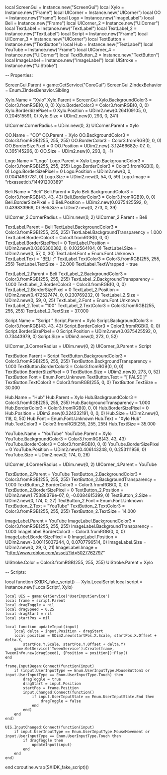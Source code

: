 local ScreenGui = Instance.new("ScreenGui")
local Xylo = Instance.new("Frame")
local UICorner = Instance.new("UICorner")
local OO = Instance.new("Frame")
local Logo = Instance.new("ImageLabel")
local Beli = Instance.new("Frame")
local UICorner_2 = Instance.new("UICorner")
local TextLabel = Instance.new("TextLabel")
local TextLabel_2 = Instance.new("TextLabel")
local Script = Instance.new("Frame")
local UICorner_3 = Instance.new("UICorner")
local TextButton = Instance.new("TextButton")
local Hub = Instance.new("TextLabel")
local YouTube = Instance.new("Frame")
local UICorner_4 = Instance.new("UICorner")
local TextButton_2 = Instance.new("TextButton")
local ImageLabel = Instance.new("ImageLabel")
local UIStroke = Instance.new("UIStroke")

-- Properties:

ScreenGui.Parent = game:GetService("CoreGui")
ScreenGui.ZIndexBehavior = Enum.ZIndexBehavior.Sibling

Xylo.Name = "Xylo"
Xylo.Parent = ScreenGui
Xylo.BackgroundColor3 = Color3.fromRGB(0, 0, 0)
Xylo.BorderColor3 = Color3.fromRGB(0, 0, 0)
Xylo.BorderSizePixel = 0
Xylo.Position = UDim2.new(0.264109105, 0, 0.204515591, 0)
Xylo.Size = UDim2.new(0, 293, 0, 241)

UICorner.CornerRadius = UDim.new(0, 3)
UICorner.Parent = Xylo

OO.Name = "OO"
OO.Parent = Xylo
OO.BackgroundColor3 = Color3.fromRGB(255, 255, 255)
OO.BorderColor3 = Color3.fromRGB(0, 0, 0)
OO.BorderSizePixel = 0
OO.Position = UDim2.new(-3.12466682e-07, 0, 0.365145296, 0)
OO.Size = UDim2.new(0, 293, 0, -1)

Logo.Name = "Logo"
Logo.Parent = Xylo
Logo.BackgroundColor3 = Color3.fromRGB(255, 255, 255)
Logo.BorderColor3 = Color3.fromRGB(0, 0, 0)
Logo.BorderSizePixel = 0
Logo.Position = UDim2.new(0, 0, 0.00414937781, 0)
Logo.Size = UDim2.new(0, 54, 0, 59)
Logo.Image = "rbxassetid://14491200389"

Beli.Name = "Beli"
Beli.Parent = Xylo
Beli.BackgroundColor3 = Color3.fromRGB(43, 43, 43)
Beli.BorderColor3 = Color3.fromRGB(0, 0, 0)
Beli.BorderSizePixel = 0
Beli.Position = UDim2.new(0.0375425592, 0, 0.439833969, 0)
Beli.Size = UDim2.new(0, 273, 0, 39)

UICorner_2.CornerRadius = UDim.new(0, 2)
UICorner_2.Parent = Beli

TextLabel.Parent = Beli
TextLabel.BackgroundColor3 = Color3.fromRGB(255, 255, 255)
TextLabel.BackgroundTransparency = 1.000
TextLabel.BorderColor3 = Color3.fromRGB(0, 0, 0)
TextLabel.BorderSizePixel = 0
TextLabel.Position = UDim2.new(0.0366300382, 0, 0.102564104, 0)
TextLabel.Size = UDim2.new(0, 57, 0, 30)
TextLabel.Font = Enum.Font.Unknown
TextLabel.Text = "BELI :"
TextLabel.TextColor3 = Color3.fromRGB(255, 255, 255)
TextLabel.TextSize = 32.000
TextLabel.TextWrapped = true

TextLabel_2.Parent = Beli
TextLabel_2.BackgroundColor3 = Color3.fromRGB(255, 255, 255)
TextLabel_2.BackgroundTransparency = 1.000
TextLabel_2.BorderColor3 = Color3.fromRGB(0, 0, 0)
TextLabel_2.BorderSizePixel = 0
TextLabel_2.Position = UDim2.new(0.472527474, 0, 0.230769232, 0)
TextLabel_2.Size = UDim2.new(0, 59, 0, 25)
TextLabel_2.Font = Enum.Font.Unknown
TextLabel_2.Text = "100"
TextLabel_2.TextColor3 = Color3.fromRGB(255, 255, 255)
TextLabel_2.TextSize = 37.000

Script.Name = "Script "
Script.Parent = Xylo
Script.BackgroundColor3 = Color3.fromRGB(43, 43, 43)
Script.BorderColor3 = Color3.fromRGB(0, 0, 0)
Script.BorderSizePixel = 0
Script.Position = UDim2.new(0.0375425592, 0, 0.73443979, 0)
Script.Size = UDim2.new(0, 273, 0, 52)

UICorner_3.CornerRadius = UDim.new(0, 2)
UICorner_3.Parent = Script

TextButton.Parent = Script
TextButton.BackgroundColor3 = Color3.fromRGB(255, 255, 255)
TextButton.BackgroundTransparency = 1.000
TextButton.BorderColor3 = Color3.fromRGB(0, 0, 0)
TextButton.BorderSizePixel = 0
TextButton.Size = UDim2.new(0, 273, 0, 52)
TextButton.Font = Enum.Font.Unknown
TextButton.Text = "[ FALSE ]"
TextButton.TextColor3 = Color3.fromRGB(255, 0, 0)
TextButton.TextSize = 30.000

Hub.Name = "Hub"
Hub.Parent = Xylo
Hub.BackgroundColor3 = Color3.fromRGB(255, 255, 255)
Hub.BackgroundTransparency = 1.000
Hub.BorderColor3 = Color3.fromRGB(0, 0, 0)
Hub.BorderSizePixel = 0
Hub.Position = UDim2.new(0.324232191, 0, 0, 0)
Hub.Size = UDim2.new(0, 118, 0, 50)
Hub.Font = Enum.Font.Unknown
Hub.Text = "Xylo Hub"
Hub.TextColor3 = Color3.fromRGB(255, 255, 255)
Hub.TextSize = 35.000

YouTube.Name = "YouTube"
YouTube.Parent = Xylo
YouTube.BackgroundColor3 = Color3.fromRGB(43, 43, 43)
YouTube.BorderColor3 = Color3.fromRGB(0, 0, 0)
YouTube.BorderSizePixel = 0
YouTube.Position = UDim2.new(0.406143248, 0, 0.253111959, 0)
YouTube.Size = UDim2.new(0, 174, 0, 26)

UICorner_4.CornerRadius = UDim.new(0, 2)
UICorner_4.Parent = YouTube

TextButton_2.Parent = YouTube
TextButton_2.BackgroundColor3 = Color3.fromRGB(255, 255, 255)
TextButton_2.BackgroundTransparency = 1.000
TextButton_2.BorderColor3 = Color3.fromRGB(0, 0, 0)
TextButton_2.BorderSizePixel = 0
TextButton_2.Position = UDim2.new(1.75388379e-07, 0, -0.0384615399, 0)
TextButton_2.Size = UDim2.new(0, 174, 0, 27)
TextButton_2.Font = Enum.Font.Unknown
TextButton_2.Text = "YouTube"
TextButton_2.TextColor3 = Color3.fromRGB(255, 255, 255)
TextButton_2.TextSize = 14.000

ImageLabel.Parent = YouTube
ImageLabel.BackgroundColor3 = Color3.fromRGB(255, 255, 255)
ImageLabel.BackgroundTransparency = 1.000
ImageLabel.BorderColor3 = Color3.fromRGB(0, 0, 0)
ImageLabel.BorderSizePixel = 0
ImageLabel.Position = UDim2.new(-0.00115037244, 0, 0.0707796514, 0)
ImageLabel.Size = UDim2.new(0, 29, 0, 21)
ImageLabel.Image = "http://www.roblox.com/asset/?id=5027762797"

UIStroke.Color = Color3.fromRGB(255, 255, 255)
UIStroke.Parent = Xylo

-- Scripts:

local function SXIDK_fake_script() -- Xylo.LocalScript 
	local script = Instance.new('LocalScript', Xylo)

	local UIS = game:GetService('UserInputService')
	local frame = script.Parent
	local dragToggle = nil
	local dragSpeed = 0.25
	local dragStart = nil
	local startPos = nil
	
	local function updateInput(input)
		local delta = input.Position - dragStart
		local position = UDim2.new(startPos.X.Scale, startPos.X.Offset + delta.X,
			startPos.Y.Scale, startPos.Y.Offset + delta.Y)
		game:GetService('TweenService'):Create(frame, TweenInfo.new(dragSpeed), {Position = position}):Play()
	end
	
	frame.InputBegan:Connect(function(input)
		if (input.UserInputType == Enum.UserInputType.MouseButton1 or input.UserInputType == Enum.UserInputType.Touch) then 
			dragToggle = true
			dragStart = input.Position
			startPos = frame.Position
			input.Changed:Connect(function()
				if input.UserInputState == Enum.UserInputState.End then
					dragToggle = false
				end
			end)
		end
	end)
	
	UIS.InputChanged:Connect(function(input)
		if input.UserInputType == Enum.UserInputType.MouseMovement or input.UserInputType == Enum.UserInputType.Touch then
			if dragToggle then
				updateInput(input)
			end
		end
	end)
	
end
coroutine.wrap(SXIDK_fake_script)()

